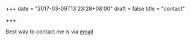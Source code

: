 +++
date = "2017-03-09T13:23:28+08:00"
draft = false
title = "contact"

+++

Best way to contact me is via [email](mailto:belamov44@gmail.com)